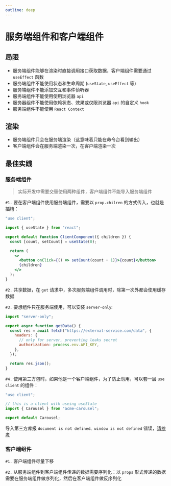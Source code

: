 ```yaml
---
outline: deep
---
```


# 服务端组件和客户端组件

## 局限

- 服务端组件能够在渲染时直接调用接口获取数据，客户端组件需要通过 `useEffect` 函数
- 服务端组件不能使用状态和生命周期 (`useState`, `useEffect` 等)
- 服务端组件不能添加交互和事件侦听器
- 服务端组件不能使用使用浏览器 `api`
- 服务器组件不能使用依赖状态、效果或仅限浏览器 `api` 的自定义 `hook`
- 服务端组件不能使用 `React Context`

## 渲染

- 服务端组件只会在服务端渲染（这意味着只能在命令台看到输出）
- 客户端组件会在服务端渲染一次，在客户端渲染一次

## 最佳实践

### 服务端组件

> 实际开发中需要交替使用两种组件，客户端组件不能导入服务端组件

`#1.` 要在客户端组件使用服务端组件，需要以 `prop.chilren` 的方式传入，也就是插槽：

```jsx
"use client";

import { useState } from "react";

export default function ClientComponent({ children }) {
  const [count, setCount] = useState(0);

  return (
    <>
      <button onClick={() => setCount(count + 1)}>{count}</button>
      {children}
    </>
  );
}
```

`#2.` 共享数据，在 `get` 请求中，多次服务端组件调用时，除第一次外都会使用缓存数据

`#3.` 要想组件只在服务端使用，可以安装 `server-only`:

```js {7}
import "server-only";

export async function getData() {
  const res = await fetch("https://external-service.com/data", {
    headers: {
      // only for server, preventing leaks secret
      authorization: process.env.API_KEY,
    },
  });

  return res.json();
}
```

`#4.` 使用第三方包时，如果他是一个客户端组件，为了防止勿用，可以套一层 `use client` 的组件：

```jsx
"use client";

// this is a client with useing useState
import { Carousel } from "acme-carousel";

export default Carousel;
```

导入第三方库报 `document is not defined、window is not defined` 错误，[请参考](https://juejin.cn/post/7352342892785352755)

### 客户端组件

`#1.` 客户端组件尽量下移

`#2.` 从服务端组件到客户端组件传递的数据需要序列化：以 `props` 形式传递的数据需要在服务端组件做序列化，然后在客户端组件做反序列化
